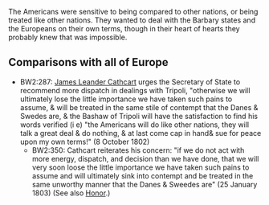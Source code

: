 The Americans were sensitive to being compared to other nations, or being treated like other nations. They wanted to deal with the Barbary states and the Europeans on their own terms, though in their heart of hearts they probably knew that was impossible.

## Comparisons with all of Europe
- BW2:287: [James Leander Cathcart]() urges the Secretary of State to recommend more dispatch in dealings with Tripoli, "otherwise we will ultimately lose the little importance we have taken such pains to assume, & will be treated in the same stile of contempt that the Danes & Swedes are, & the Bashaw of Tripoli will have the satisfaction to find his words verified (i e) "the Americans will do like other nations, they will talk a great deal & do nothing, & at last come cap in hand& sue for peace upon my own terms!" (8 October 1802)
    - BW2:350: Cathcart reiterates his concern: "if we do not act with more energy, dispatch, and decision than we have done, that we will very soon loose the little importance we have taken such pains to assume and will ultimately sink into contempt and be treated in the same unworthy manner that the Danes & Sweedes are" (25 January 1803) (See also [Honor]().)